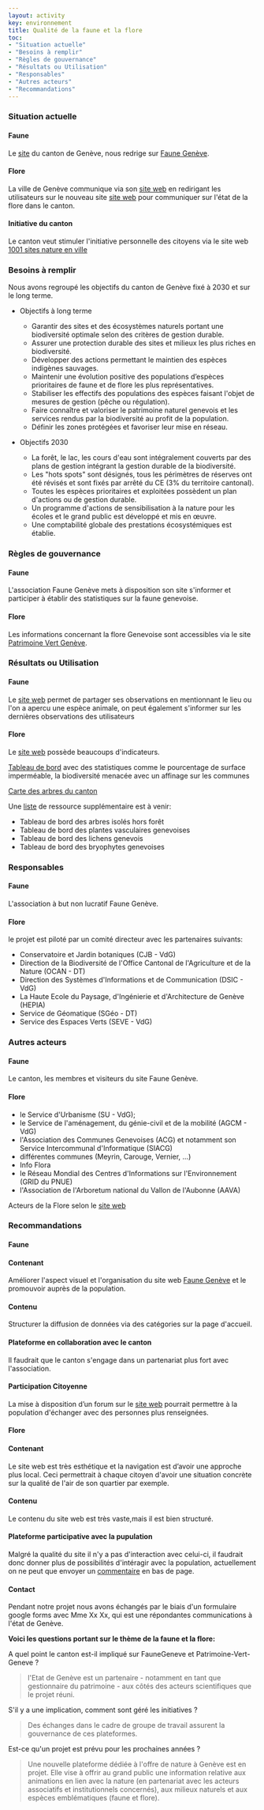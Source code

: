 ```yaml
---
layout: activity
key: environnement
title: Qualité de la faune et la flore
toc:
- "Situation actuelle"
- "Besoins à remplir"
- "Règles de gouvernance"
- "Résultats ou Utilisation"
- "Responsables"
- "Autres acteurs"
- "Recommandations"
---
```


### Situation actuelle
#### Faune


Le [site](https://www.ge.ch/transmettre-observation-nature/plateforme-suivi-faune-du-canton-geneve) du canton de Genève, nous redrige sur [Faune Genève](https://www.faunegeneve.ch/).

#### Flore

La ville de Genève communique via son [site web](http://www.ville-ge.ch/cjb/conservation_activites_flore_ge.php) en redirigant les utilisateurs sur le nouveau site
[site web](https://www.patrimoine-vert-geneve.ch/) pour communiquer sur l'état de la flore dans le canton.

#### Initiative du canton

Le canton veut stimuler l'initiative personnelle des citoyens via le site web [1001 sites nature en ville](https://www.1001sitesnatureenville.ch/) 



### Besoins à remplir
Nous avons regroupé les objectifs du canton de Genève fixé à 2030 et sur le long terme.
* Objectifs à long terme
    * Garantir des sites et des écosystèmes naturels portant une biodiversité optimale selon des critères de gestion durable.
    * Assurer une protection durable des sites et milieux les plus riches en biodiversité.
    * Développer des actions permettant le maintien des espèces indigènes sauvages.
    * Maintenir une évolution positive des populations d’espèces prioritaires de faune et de flore les plus représentatives.
    * Stabiliser les effectifs des populations des espèces faisant l'objet de mesures de gestion (pêche ou régulation).
    * Faire connaître et valoriser le patrimoine naturel genevois et les services rendus par la biodiversité au profit de la population.
    * Définir les zones protégées et favoriser leur mise en réseau.

* Objectifs 2030
    * La forêt, le lac, les cours d'eau sont intégralement couverts par des plans de gestion intégrant la gestion durable de la biodiversité.
    * Les "hots spots" sont désignés, tous les périmètres de réserves ont été révisés et sont fixés par arrêté du CE    (3% du territoire cantonal).
    * Toutes les espèces prioritaires et exploitées possèdent un plan d'actions ou de gestion durable.
    * Un programme d'actions de sensibilisation à la nature pour les écoles et le grand public est développé et mis en œuvre.
    * Une comptabilité globale des prestations écosystémiques est établie.


### Règles de gouvernance
#### Faune

L'association Faune Genève mets à disposition son site s'informer et participer à établir des statistiques sur la faune genevoise. 

#### Flore

Les informations concernant la flore Genevoise sont accessibles via le site [Patrimoine Vert Genève](https://www.patrimoine-vert-geneve.ch/).


### Résultats ou Utilisation
#### Faune

Le [site web](https://www.faunegeneve.ch) permet de partager ses observations en mentionnant le lieu ou l'on a apercu une espèce animale, on peut également s'informer sur les dernières observations des utilisateurs 

#### Flore

Le [site web](https://www.patrimoine-vert-geneve.ch/cartes-et-indicateurs) possède beaucoups d'indicateurs.

[Tableau de bord](https://villege.maps.arcgis.com/apps/opsdashboard/index.html#/89a5ddd8a51c45348251c6db13383ae2) avec des statistiques comme le pourcentage de surface imperméable, la biodiversité menacée avec un affinage sur les communes

[Carte des arbres du canton](https://ge.ch/tericaconsultation/)

Une [liste](https://www.patrimoine-vert-geneve.ch/cartes-et-indicateurs) de ressource supplémentaire est à venir:
* Tableau de bord des arbres isolés hors forêt
* Tableau de bord des plantes vasculaires genevoises
* Tableau de bord des lichens genevois
* Tableau de bord des bryophytes genevoises

### Responsables
#### Faune

L'association à but non lucratif Faune Genève.
#### Flore

le projet est piloté par un comité directeur avec les partenaires suivants:

* Conservatoire et Jardin botaniques (CJB - VdG)
* Direction de la Biodiversité de l'Office Cantonal de l'Agriculture et de la Nature (OCAN - DT)
* Direction des Systèmes d'Informations et de Communication (DSIC - VdG)
* La Haute Ecole du Paysage, d'Ingénierie et d'Architecture de Genève (HEPIA)
* Service de Géomatique (SGéo - DT)
* Service des Espaces Verts (SEVE - VdG)

### Autres acteurs
#### Faune

Le canton, les membres et visiteurs du site Faune Genève.

#### Flore

* le Service d'Urbanisme (SU - VdG);
* le Service de l'aménagement, du génie-civil et de la mobilité (AGCM - VdG)
* l'Association des Communes Genevoises (ACG) et notamment son Service Intercommunal d'Informatique (SIACG)
* différentes communes (Meyrin, Carouge, Vernier, ...)
* Info Flora
* le Réseau Mondial des Centres d'Informations sur l'Environnement (GRID du PNUE)
* l'Association de l'Arboretum national du Vallon de l'Aubonne (AAVA)

Acteurs de la Flore selon le [site web](https://www.patrimoine-vert-geneve.ch/node/4723)

### Recommandations

#### Faune

#### Contenant
Améliorer l'aspect visuel et l'organisation du site web [Faune Genève](https://www.faunegeneve.ch/) et le promouvoir auprès de la population.
#### Contenu
Structurer la diffusion de données via des catégories sur la page d'accueil.
#### Plateforme en collaboration avec le canton
Il faudrait que le canton s'engage dans un partenariat plus fort avec l'association. 
#### Participation Citoyenne
La mise à disposition d’un forum sur le [site web](https://www.faunegeneve.ch) pourrait permettre à la population d'échanger avec des personnes plus renseignées.

#### Flore

#### Contenant
Le site web est très esthétique et la navigation est  d’avoir une approche plus local. Ceci permettrait à chaque citoyen d'avoir une situation concrète sur la qualité de l'air de son quartier par exemple.
#### Contenu
Le contenu du site web est très vaste,mais il est bien structuré.

#### Plateforme participative avec la pupulation
Malgré la qualité du site il n'y a pas d'interaction avec celui-ci, il faudrait donc donner plus de possibilités d'intéragir avec la population, actuellement on ne peut que envoyer un [commentaire](https://www.patrimoine-vert-geneve.ch/) en bas de page.

#### Contact 

Pendant notre projet nous avons échangés par le biais d'un formulaire google forms avec Mme Xx Xx, qui est une répondantes communications à l'état de Genève.

**Voici les questions portant sur le thème de la faune et la flore:**

A quel point le canton est-il impliqué sur FauneGeneve et Patrimoine-Vert-Geneve ?

>l'Etat de Genève est un partenaire - notamment en tant que gestionnaire du patrimoine - aux côtés des acteurs scientifiques que le projet réuni.

S'il y a une implication, comment sont géré les initiatives ?

>Des échanges dans le cadre de groupe de travail assurent la gouvernance de ces plateformes.

Est-ce qu'un projet est prévu pour les prochaines années ?

>Une nouvelle plateforme dédiée à l'offre de nature à Genève est en projet. Elle vise à offrir au grand public une information relative aux animations en lien avec la nature (en partenariat avec les acteurs associatifs et institutionnels concernés), aux milieux naturels et aux espèces emblématiques (faune et flore).

